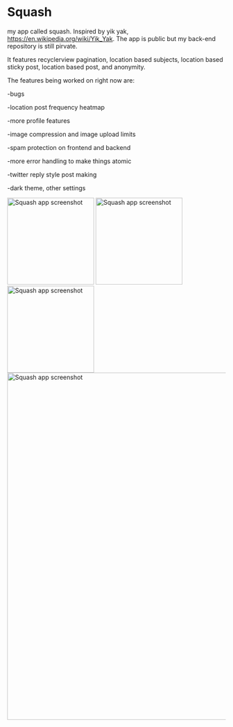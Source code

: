 # Squash
my app called squash. Inspired by yik yak, https://en.wikipedia.org/wiki/Yik_Yak. The app is public but my back-end repository is still pirvate.

It features recyclerview pagination, location based subjects, location based sticky post, location based post, and anonymity.

The features being worked on right now are:

-bugs

-location post frequency heatmap

-more profile features

-image compression and image upload limits

-spam protection on frontend and backend

-more error handling to make things atomic

-twitter reply style post making

-dark theme, other settings


<img src="https://i.imgur.com/hMS9fux.jpg" alt="Squash app screenshot" width="200"/>  
<img src="https://i.imgur.com/l2OD9kn.jpg" alt="Squash app screenshot" width="200"/>  
<img src="https://i.imgur.com/dhN23KK.jpg" alt="Squash app screenshot" width="200"/>  

<img src="https://i.imgur.com/D8a9pxn.gif" alt="Squash app screenshot" width="800"/>  

